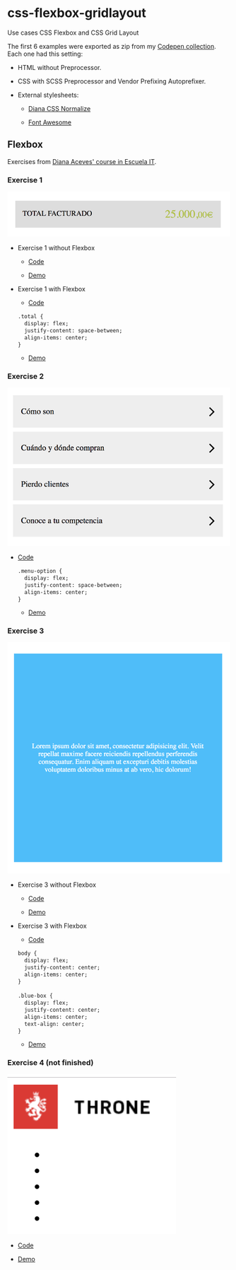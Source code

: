 # css-flexbox-gridlayout
Use cases CSS Flexbox and CSS Grid Layout

The first 6 examples were exported as zip from my [Codepen collection](https://codepen.io/collection/DQKNRK/). Each one had this setting:

  - HTML without Preprocessor.
  
  - CSS with SCSS Preprocessor and Vendor Prefixing Autoprefixer.

  - External stylesheets:

    - [Diana CSS Normalize](https://codepen.io/diana_aceves/pen/QELXOY)

    - [Font Awesome](https://maxcdn.bootstrapcdn.com/font-awesome/4.7.0/css/font-awesome.min.css)

## Flexbox

Exercises from [Diana Aceves' course in Escuela IT](https://escuela.it/cursos/taller-profesional-flexbox).

### Exercise 1

  ![Exercise 1 image](images/flexbox/exercise-1.png?raw=true)

  - Exercise 1 without Flexbox

    - [Code](flexbox/1.exercise-1-without-flexbox)

    - [Demo](https://cristinafsanz.github.io/css-flexbox-gridlayout/flexbox/1.exercise-1-without-flexbox/index.html)

  - Exercise 1 with Flexbox

    - [Code](flexbox/2.exercise-1-with-flexbox)

    ```
    .total {
      display: flex;
      justify-content: space-between;
      align-items: center;
    }
    ```

    - [Demo](https://cristinafsanz.github.io/css-flexbox-gridlayout/flexbox/2.exercise-1-with-flexbox/index.html)

### Exercise 2

  ![Exercise 2 image](images/flexbox/exercise-2.png?raw=true)

  - [Code](flexbox/3.exercise-2-flexbox)

    ```
    .menu-option {
      display: flex;
      justify-content: space-between;
      align-items: center;
    }
    ```

    - [Demo](https://cristinafsanz.github.io/css-flexbox-gridlayout/flexbox/3.exercise-2-flexbox/index.html)

### Exercise 3

  ![Exercise 3 image](images/flexbox/exercise-3.png?raw=true)

  - Exercise 3 without Flexbox

    - [Code](flexbox/4.exercise-3-without-flexbox)

    - [Demo](https://cristinafsanz.github.io/css-flexbox-gridlayout/flexbox/4.exercise-3-without-flexbox/index.html)

  - Exercise 3 with Flexbox

    - [Code](flexbox/5.exercise-3-with-flexbox-vertical-horizontal-centering)

    ```
    body {
      display: flex;
      justify-content: center;
      align-items: center;
    }

    .blue-box {
      display: flex;
      justify-content: center;
      align-items: center;
      text-align: center;
    }
    ```

    - [Demo](https://cristinafsanz.github.io/css-flexbox-gridlayout/flexbox/5.exercise-3-with-flexbox-vertical-horizontal-centering/index.html)

### Exercise 4 (not finished)

  ![Exercise 4 image](images/flexbox/exercise-4.png?raw=true)

  - [Code](flexbox/6.exercise-4-with-flexbox-header-with-menu)

  - [Demo](https://cristinafsanz.github.io/css-flexbox-gridlayout/flexbox/6.exercise-4-with-flexbox-header-with-menu/index.html)



